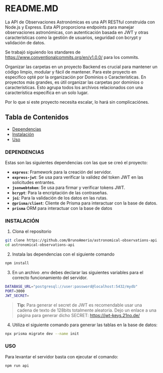 # README.MD

La API de Observaciones Astronómicas es una API RESTful construida con Node.js y Express. Esta API proporciona endpoints para manejar observaciones astronómicas, con autenticación basada en JWT y otras características como la gestión de usuarios, seguridad con bcrypt y validación de datos.

Se trabajó siguiendo los standares de https://www.conventionalcommits.org/en/v1.0.0/ para los commits.

Organizar las carpetas en un proyecto Backend es crucial para mantener un código limpio, modular y fácil de mantener. Para este proyecto en especifico opté por la organización por Dominios o Características.
En proyectos más grandes, es útil organizar las carpetas por dominios o características. Esto agrupa todos los archivos relacionados con una característica específica en un solo lugar.

Por lo que si este proyecto necesita escalar, lo hará sin complicaciónes.

## Tabla de Contenidos

- [Dependencias](#dependencias)
- [Instalación](#instalación)
- [Uso](#uso)

### DEPENDENCIAS

Estas son las siguientes dependencias con las que se creó el proyecto:

- **`express`**: Framework para la creación del servidor.
- **`express-jwt`**: Se usa para verificar la validez del token JWT en las solicitudes entrantes.
- **`jsonwebtoken`**: Se usa para firmar y verificar tokens JWT.
- **`bcrypt`**: Para la encriptación de las contraseñas.
- **`joi`**: Para la validación de los datos en las rutas.
- **`@prisma/client`**: Cliente de Prisma para interactuar con la base de datos.
- **`prisma`** ORM para interactuar con la base de datos

### INSTALACIÓN

1. Clona el repositorio

```bash
git clone https://github.com/BrunoAmerio/astronomical-observations-api.git
cd astronomical-observations-api
```

2. Instala las dependencias con el siguiente comando

```bash
npm install
```

3. En un archivo .env debes declarar las siguientes variables para el correcto funcionamiento del servidor.

```bash
DATABASE_URL="postgresql://user:password@localhost:5432/mydb"
PORT=3000
JWT_SECRET=
```

> **Tip:** Para generar el secret de JWT es recomendable usar una cadena de texto de 128bits totalmente aleatoria. Dejo un enlace a una página para generar dicho SECRET: https://jwt-keys.21no.de/

4. Utiliza el siguiente comando para generar las tablas en la base de datos:

```bash
npx prisma migrate dev --name init
```

### USO

Para levantar el servidor basta con ejecutar el comando:

```bash
npm run api
```
